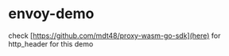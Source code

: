 # envoy-demo

check [https://github.com/mdt48/proxy-wasm-go-sdk](here) for http_header for this demo
